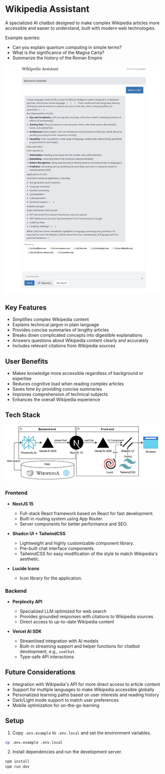 # Wikipedia Assistant

A specialized AI chatbot designed to make complex Wikipedia articles more accessible and easier to understand, built with modern web technologies.

Example queries:

-   Can you explain quantum computing in simple terms?
-   What is the significance of the Magna Carta?
-   Summarize the history of the Roman Empire

![Chatwiki](./.readme/chatbot.png)

## Key Features

-   Simplifies complex Wikipedia content
-   Explains technical jargon in plain language
-   Provides concise summaries of lengthy articles
-   Breaks down complicated concepts into digestible explanations
-   Answers questions about Wikipedia content clearly and accurately
-   Includes relevant citations from Wikipedia sources

## User Benefits

-   Makes knowledge more accessible regardless of background or expertise
-   Reduces cognitive load when reading complex articles
-   Saves time by providing concise summaries
-   Improves comprehension of technical subjects
-   Enhances the overall Wikipedia experience

## Tech Stack

![System Architecture](./.readme/system-architecture.png)

### Frontend

-   **NextJS 15**

    -   Full-stack React framework based on React for fast development.
    -   Built-in routing system using App Router.
    -   Server components for better performance and SEO.

-   **Shadcn UI + TailwindCSS**

    -   Lightweight and highly customizable component library.
    -   Pre-built chat interface components.
    -   TailwindCSS for easy modification of the style to match Wikipedia's aesthetic.

-   **Lucide Icons**

    -   Icon library for the application.

### Backend

-   **Perplexity API**

    -   Specialized LLM optimized for web search
    -   Provides grounded responses with citations to Wikipedia sources
    -   Direct access to up-to-date Wikipedia content

-   **Vercel AI SDK**

    -   Streamlined integration with AI models
    -   Built-in streaming support and helper functions for chatbot development, e.g., `useChat`.
    -   Type-safe API interactions

## Future Considerations

-   Integration with Wikipedia's API for more direct access to article content
-   Support for multiple languages to make Wikipedia accessible globally
-   Personalized learning paths based on user interests and reading history
-   Dark/Light mode support to match user preferences
-   Mobile optimization for on-the-go learning

## Setup

1. Copy `.env.example` to `.env.local` and set the environment variables.

```bash
cp .env.example .env.local
```

2. Install dependencies and run the development server.

```bash
npm install
npm run dev
```
